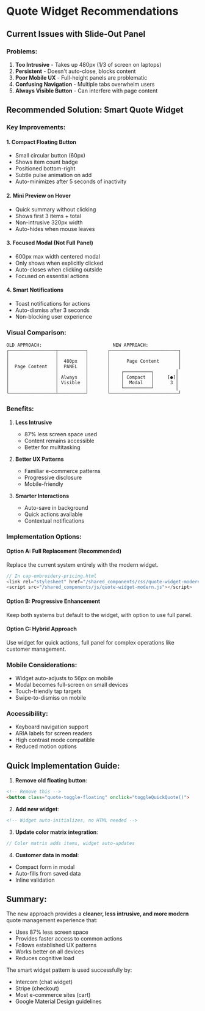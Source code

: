 # Quote Widget Recommendations

## Current Issues with Slide-Out Panel

### Problems:
1. **Too Intrusive** - Takes up 480px (1/3 of screen on laptops)
2. **Persistent** - Doesn't auto-close, blocks content
3. **Poor Mobile UX** - Full-height panels are problematic
4. **Confusing Navigation** - Multiple tabs overwhelm users
5. **Always Visible Button** - Can interfere with page content

## Recommended Solution: Smart Quote Widget

### Key Improvements:

#### 1. **Compact Floating Button**
- Small circular button (60px)
- Shows item count badge
- Positioned bottom-right
- Subtle pulse animation on add
- Auto-minimizes after 5 seconds of inactivity

#### 2. **Mini Preview on Hover**
- Quick summary without clicking
- Shows first 3 items + total
- Non-intrusive 320px width
- Auto-hides when mouse leaves

#### 3. **Focused Modal (Not Full Panel)**
- 600px max width centered modal
- Only shows when explicitly clicked
- Auto-closes when clicking outside
- Focused on essential actions

#### 4. **Smart Notifications**
- Toast notifications for actions
- Auto-dismiss after 3 seconds
- Non-blocking user experience

### Visual Comparison:

```
OLD APPROACH:                          NEW APPROACH:
┌─────────────────┬──────────┐       ┌─────────────────────────┐
│                 │          │       │                         │
│                 │  480px   │       │      Page Content       │
│  Page Content   │  PANEL   │       │                         │
│                 │          │       │    ┌──────────┐        │
│                 │ Always   │       │    │ Compact  │     [●]│
│                 │ Visible  │       │    │  Modal   │      3 │
│                 │          │       │    └──────────┘        │
└─────────────────┴──────────┘       └─────────────────────────┘
```

### Benefits:

1. **Less Intrusive**
   - 87% less screen space used
   - Content remains accessible
   - Better for multitasking

2. **Better UX Patterns**
   - Familiar e-commerce patterns
   - Progressive disclosure
   - Mobile-friendly

3. **Smarter Interactions**
   - Auto-save in background
   - Quick actions available
   - Contextual notifications

### Implementation Options:

#### Option A: Full Replacement (Recommended)
Replace the current system entirely with the modern widget.

```javascript
// In cap-embroidery-pricing.html
<link rel="stylesheet" href="/shared_components/css/quote-widget-modern.css">
<script src="/shared_components/js/quote-widget-modern.js"></script>
```

#### Option B: Progressive Enhancement
Keep both systems but default to the widget, with option to use full panel.

#### Option C: Hybrid Approach
Use widget for quick actions, full panel for complex operations like customer management.

### Mobile Considerations:

- Widget auto-adjusts to 56px on mobile
- Modal becomes full-screen on small devices
- Touch-friendly tap targets
- Swipe-to-dismiss on mobile

### Accessibility:

- Keyboard navigation support
- ARIA labels for screen readers
- High contrast mode compatible
- Reduced motion options

## Quick Implementation Guide:

1. **Remove old floating button**:
```html
<!-- Remove this -->
<button class="quote-toggle-floating" onclick="toggleQuickQuote()">
```

2. **Add new widget**:
```html
<!-- Widget auto-initializes, no HTML needed -->
```

3. **Update color matrix integration**:
```javascript
// Color matrix adds items, widget auto-updates
```

4. **Customer data in modal**:
- Compact form in modal
- Auto-fills from saved data
- Inline validation

## Summary:

The new approach provides a **cleaner, less intrusive, and more modern** quote management experience that:
- Uses 87% less screen space
- Provides faster access to common actions  
- Follows established UX patterns
- Works better on all devices
- Reduces cognitive load

The smart widget pattern is used successfully by:
- Intercom (chat widget)
- Stripe (checkout)
- Most e-commerce sites (cart)
- Google Material Design guidelines